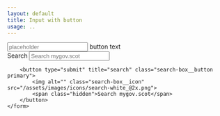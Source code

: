```yaml
---
layout: default
title: Input with button 
usage: ..
---
```


<div class="input-group">
  <input type="text" class="form-control" placeholder="placeholder" aria-describedby="basic-addon2">
  <span class="input-group-addon" id="basic-addon2">button text</span>
</div>


<div class="search-box">
    <form class="search-box__form" method="GET" action="/search/">
        <label class="search-box__label hidden" for="search-box">Search</label>
        <input name="q" required="" id="search-box" class="search-box__input" type="text" placeholder="Search mygov.scot" autocomplete="off">

        <button type="submit" title="search" class="search-box__button primary">
            <img alt="" class="search-box__icon" src="/assets/images/icons/search-white_@2x.png">
            <span class="hidden">Search mygov.scot</span>
        </button>
    </form>
</div>